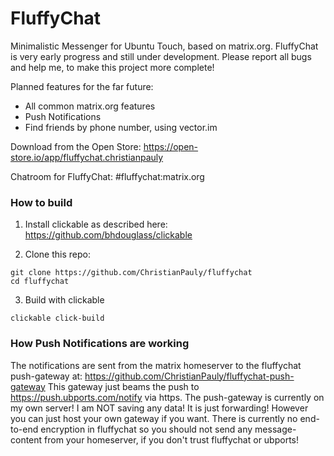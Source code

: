 # FluffyChat

Minimalistic Messenger for Ubuntu Touch, based on matrix.org.
FluffyChat is very early progress and still under development. Please report all bugs and help me, to make this project more complete!

Planned features for the far future:
 * All common matrix.org features
 * Push Notifications
 * Find friends by phone number, using vector.im

Download from the Open Store: https://open-store.io/app/fluffychat.christianpauly

Chatroom for FluffyChat: #fluffychat:matrix.org

### How to build

1. Install clickable as described here: https://github.com/bhdouglass/clickable

2. Clone this repo:
```
git clone https://github.com/ChristianPauly/fluffychat
cd fluffychat
```

3. Build with clickable
```
clickable click-build
```
### How Push Notifications are working

The notifications are sent from the matrix homeserver to the fluffychat push-gateway at: https://github.com/ChristianPauly/fluffychat-push-gateway
This gateway just beams the push to https://push.ubports.com/notify via https. The push-gateway is currently on my own server! I am NOT saving any data! It is just forwarding! However you can just host your own gateway if you want. There is currently no end-to-end encryption in fluffychat so you should not send any message-content from your homeserver, if you don't trust fluffychat or ubports!
